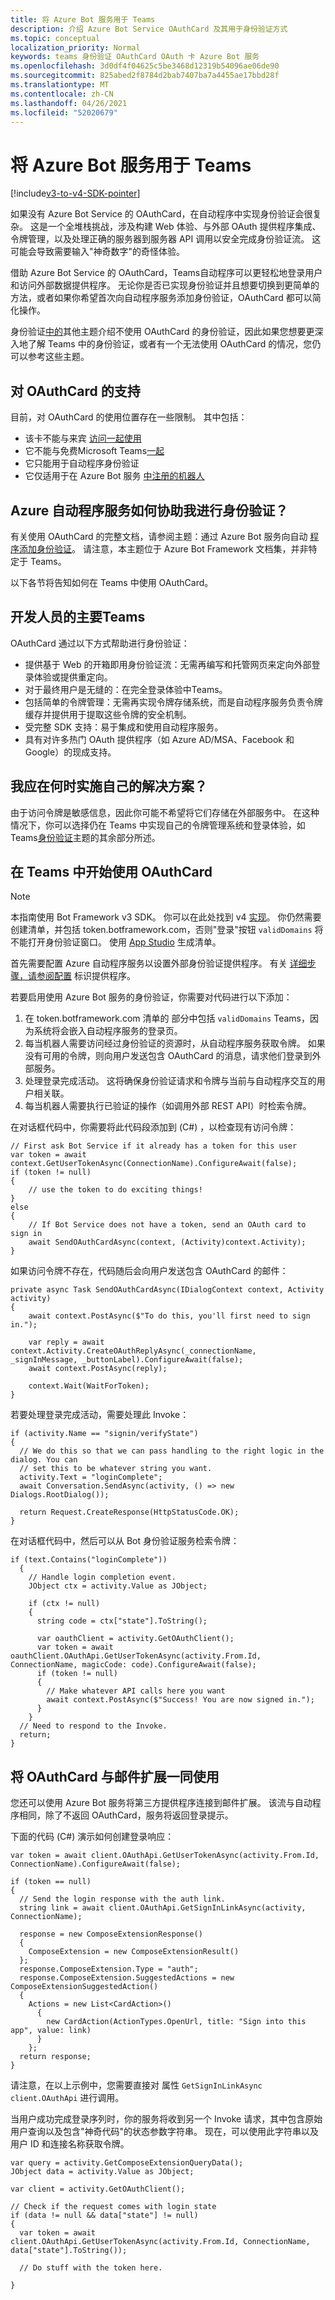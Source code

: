 ```yaml
---
title: 将 Azure Bot 服务用于 Teams
description: 介绍 Azure Bot Service OAuthCard 及其用于身份验证方式
ms.topic: conceptual
localization_priority: Normal
keywords: teams 身份验证 OAuthCard OAuth 卡 Azure Bot 服务
ms.openlocfilehash: 3d0df4f04625c5be3468d12319b54096ae06de90
ms.sourcegitcommit: 825abed2f8784d2bab7407ba7a4455ae17bbd28f
ms.translationtype: MT
ms.contentlocale: zh-CN
ms.lasthandoff: 04/26/2021
ms.locfileid: "52020679"
---
```

# <a name="using-azure-bot-service-for-authentication-in-teams"></a>将 Azure Bot 服务用于 Teams

[!include[v3-to-v4-SDK-pointer](~/includes/v3-to-v4-pointer-bots.md)]

如果没有 Azure Bot Service 的 OAuthCard，在自动程序中实现身份验证会很复杂。 这是一个全堆栈挑战，涉及构建 Web 体验、与外部 OAuth 提供程序集成、令牌管理，以及处理正确的服务器到服务器 API 调用以安全完成身份验证流。 这可能会导致需要输入"神奇数字"的奇怪体验。

借助 Azure Bot Service 的 OAuthCard，Teams自动程序可以更轻松地登录用户和访问外部数据提供程序。 无论你是否已实现身份验证并且想要切换到更简单的方法，或者如果你希望首次向自动程序服务添加身份验证，OAuthCard 都可以简化操作。

身份验证[中的](~/resources/bot-v3/bot-authentication/auth-flow-bot.md)其他主题介绍不使用 OAuthCard 的身份验证，因此如果您想要更深入地了解 Teams 中的身份验证，或者有一个无法使用 OAuthCard 的情况，您仍可以参考这些主题。

## <a name="support-for-the-oauthcard"></a>对 OAuthCard 的支持

目前，对 OAuthCard 的使用位置存在一些限制。 其中包括：

* 该卡不能与来宾 [访问一起使用](/MicrosoftTeams/guest-access)
* 它不能与免费Microsoft Teams[一起](https://products.office.com/microsoft-teams/free)
* 它只能用于自动程序身份验证
* 它仅适用于在 Azure Bot 服务 [中注册的机器人](https://azure.microsoft.com/services/bot-service/)

## <a name="how-does-the-azure-bot-service-help-me-do-authentication"></a>Azure 自动程序服务如何协助我进行身份验证？

有关使用 OAuthCard 的完整文档，请参阅主题：通过 Azure Bot 服务向自动 [程序添加身份验证](/azure/bot-service/bot-builder-tutorial-authentication?view=azure-bot-service-3.0&preserve-view=true)。 请注意，本主题位于 Azure Bot Framework 文档集，并非特定于 Teams。

以下各节将告知如何在 Teams 中使用 OAuthCard。

## <a name="main-benefits-for-teams-developers"></a>开发人员的主要Teams

OAuthCard 通过以下方式帮助进行身份验证：

* 提供基于 Web 的开箱即用身份验证流：无需再编写和托管网页来定向外部登录体验或提供重定向。
* 对于最终用户是无缝的：在完全登录体验中Teams。
* 包括简单的令牌管理：无需再实现令牌存储系统，而是自动程序服务负责令牌缓存并提供用于提取这些令牌的安全机制。
* 受完整 SDK 支持：易于集成和使用自动程序服务。
* 具有对许多热门 OAuth 提供程序（如 Azure AD/MSA、Facebook 和 Google）的现成支持。

## <a name="when-should-i-implement-my-own-solution"></a>我应在何时实施自己的解决方案？

由于访问令牌是敏感信息，因此你可能不希望将它们存储在外部服务中。 在这种情况下，你可以选择仍在 Teams 中实现自己的令牌管理系统和登录体验，如 Teams[身份验证](~/resources/bot-v3/bot-authentication/auth-flow-bot.md)主题的其余部分所述。

## <a name="getting-started-with-oauthcard-in-teams"></a>在 Teams 中开始使用 OAuthCard

> [!NOTE]
> 本指南使用 Bot Framework v3 SDK。 你可以在此处找到 v4 [实现](/azure/bot-service/bot-builder-authentication?view=azure-bot-service-4.0&tabs=csharp&preserve-view=true)。 你仍然需要创建清单，并包括 token.botframework.com，否则"登录"按钮 `validDomains` 将不能打开身份验证窗口。 使用 [App Studio](~/concepts/build-and-test/app-studio-overview.md) 生成清单。

首先需要配置 Azure 自动程序服务以设置外部身份验证提供程序。 有关 [详细步骤，请参阅配置](~/concepts/authentication/configure-identity-provider.md) 标识提供程序。

若要启用使用 Azure Bot 服务的身份验证，你需要对代码进行以下添加：

1. 在 token.botframework.com 清单的 部分中包括 `validDomains` Teams，因为系统将会嵌入自动程序服务的登录页。
2. 每当机器人需要访问经过身份验证的资源时，从自动程序服务获取令牌。 如果没有可用的令牌，则向用户发送包含 OAuthCard 的消息，请求他们登录到外部服务。
3. 处理登录完成活动。 这将确保身份验证请求和令牌与当前与自动程序交互的用户相关联。
4. 每当机器人需要执行已验证的操作（如调用外部 REST API）时检索令牌。

在对话框代码中，你需要将此代码段添加到 (C#) ，以检查现有访问令牌：

```CSharp
// First ask Bot Service if it already has a token for this user
var token = await context.GetUserTokenAsync(ConnectionName).ConfigureAwait(false);
if (token != null)
{
    // use the token to do exciting things!
}
else
{
    // If Bot Service does not have a token, send an OAuth card to sign in 
    await SendOAuthCardAsync(context, (Activity)context.Activity);
}
```

如果访问令牌不存在，代码随后会向用户发送包含 OAuthCard 的邮件：

```CSharp
private async Task SendOAuthCardAsync(IDialogContext context, Activity activity)
{
    await context.PostAsync($"To do this, you'll first need to sign in.");

    var reply = await context.Activity.CreateOAuthReplyAsync(_connectionName, _signInMessage, _buttonLabel).ConfigureAwait(false);
    await context.PostAsync(reply);

    context.Wait(WaitForToken);
}
```

若要处理登录完成活动，需要处理此 Invoke：

```CSharp
if (activity.Name == "signin/verifyState")
{
  // We do this so that we can pass handling to the right logic in the dialog. You can
  // set this to be whatever string you want.
  activity.Text = "loginComplete";
  await Conversation.SendAsync(activity, () => new Dialogs.RootDialog());

  return Request.CreateResponse(HttpStatusCode.OK);
}
```

在对话框代码中，然后可以从 Bot 身份验证服务检索令牌：

```CSharp
if (text.Contains("loginComplete"))
  {
    // Handle login completion event.
    JObject ctx = activity.Value as JObject;

    if (ctx != null)
    {
      string code = ctx["state"].ToString();

      var oauthClient = activity.GetOAuthClient();
      var token = await oauthClient.OAuthApi.GetUserTokenAsync(activity.From.Id, ConnectionName, magicCode: code).ConfigureAwait(false);
      if (token != null)
      {
        // Make whatever API calls here you want
        await context.PostAsync($"Success! You are now signed in.");
      }
    }
  // Need to respond to the Invoke.
  return;
}
```

## <a name="using-oauthcard-with-messaging-extensions"></a>将 OAuthCard 与邮件扩展一同使用

您还可以使用 Azure Bot 服务将第三方提供程序连接到邮件扩展。 该流与自动程序相同，除了不返回 OAuthCard，服务将返回登录提示。

下面的代码 (C#) 演示如何创建登录响应：

```CSharp
var token = await client.OAuthApi.GetUserTokenAsync(activity.From.Id, ConnectionName).ConfigureAwait(false);

if (token == null)
{
  // Send the login response with the auth link.
  string link = await client.OAuthApi.GetSignInLinkAsync(activity, ConnectionName);

  response = new ComposeExtensionResponse()
  {
    ComposeExtension = new ComposeExtensionResult()
  };
  response.ComposeExtension.Type = "auth";
  response.ComposeExtension.SuggestedActions = new ComposeExtensionSuggestedAction()
  {
    Actions = new List<CardAction>()
      {
        new CardAction(ActionTypes.OpenUrl, title: "Sign into this app", value: link)
      }
    };
  return response;
}
```

请注意，在以上示例中，您需要直接对 属性 `GetSignInLinkAsync` `client.OAuthApi` 进行调用。

当用户成功完成登录序列时，你的服务将收到另一个 Invoke 请求，其中包含原始用户查询以及包含"神奇代码"的状态参数字符串。 现在，可以使用此字符串以及用户 ID 和连接名称获取令牌。

```CSharp
var query = activity.GetComposeExtensionQueryData();
JObject data = activity.Value as JObject;

var client = activity.GetOAuthClient();

// Check if the request comes with login state
if (data != null && data["state"] != null)
{
  var token = await client.OAuthApi.GetUserTokenAsync(activity.From.Id, ConnectionName, data["state"].ToString());

  // Do stuff with the token here.

}
```

